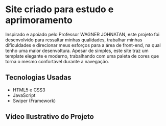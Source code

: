 # Site criado para estudo e aprimoramento

Inspirado e apoiado pelo Professor WAGNER JOHNATAN, este projeto foi desenvolvido para ressaltar minhas qualidades, trabalhar 
minhas dificuldades e direcionar meus esforços para a área de front-end, na qual tenho uma maior desenvoltura. Apesar de simples,
este site traz um template elegante e moderno, trabalhando com uma paleta de cores que torna o mesmo confortável durante a navegação.

## Tecnologias Usadas

  - HTML5 e CSS3
  - JavaScript
  - Swiper (Framework)

## Vídeo Ilustrativo do Projeto

